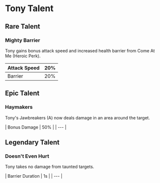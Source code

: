 # Tony Talent

## Rare Talent



### Mighty Barrier 

Tony gains bonus attack speed and increased health barrier from Come At Me \(Heroic Perk\). 

| Attack Speed | 20% |
| --- | --- |
| Barrier | 20% |

## Epic Talent



### Haymakers

Tony's Jawbreakers \(A\) now deals damage in an area around the target.

| Bonus Damage | 50% |
| --- |


## Legendary Talent



### Doesn't Even Hurt

Tony takes no damage from taunted targets.

| Barrier Duration | 1s |
| --- |


